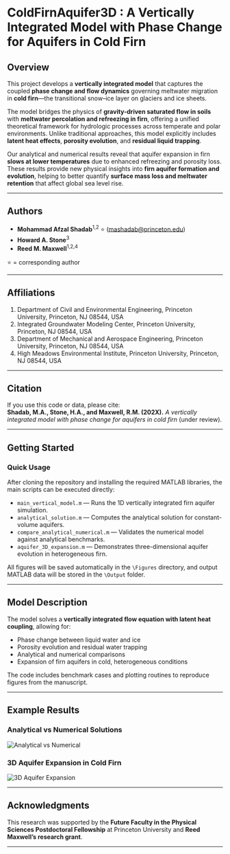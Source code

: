 # ColdFirnAquifer3D : A Vertically Integrated Model with Phase Change for Aquifers in Cold Firn

## Overview

This project develops a **vertically integrated model** that captures the coupled **phase change and flow dynamics** governing meltwater migration in **cold firn**—the transitional snow–ice layer on glaciers and ice sheets.

The model bridges the physics of **gravity-driven saturated flow in soils** with **meltwater percolation and refreezing in firn**, offering a unified theoretical framework for hydrologic processes across temperate and polar environments. Unlike traditional approaches, this model explicitly includes **latent heat effects**, **porosity evolution**, and **residual liquid trapping**.

Our analytical and numerical results reveal that aquifer expansion in firn **slows at lower temperatures** due to enhanced refreezing and porosity loss. These results provide new physical insights into **firn aquifer formation and evolution**, helping to better quantify **surface mass loss and meltwater retention** that affect global sea level rise.

---

## Authors
- **Mohammad Afzal Shadab**<sup>1,2</sup> ⭐ (mashadab@princeton.edu)  
- **Howard A. Stone**<sup>3</sup>  
- **Reed M. Maxwell**<sup>1,2,4</sup>  

⭐ = corresponding author  

---

## Affiliations
1. Department of Civil and Environmental Engineering, Princeton University, Princeton, NJ 08544, USA  
2. Integrated Groundwater Modeling Center, Princeton University, Princeton, NJ 08544, USA  
3. Department of Mechanical and Aerospace Engineering, Princeton University, Princeton, NJ 08544, USA  
4. High Meadows Environmental Institute, Princeton University, Princeton, NJ 08544, USA  

---

## Citation
If you use this code or data, please cite:  
**Shadab, M.A., Stone, H.A., and Maxwell, R.M. (202X).** *A vertically integrated model with phase change for aquifers in cold firn* (under review).

---

## Getting Started

### Quick Usage
After cloning the repository and installing the required MATLAB libraries, the main scripts can be executed directly:

- `main_vertical_model.m` — Runs the 1D vertically integrated firn aquifer simulation.  
- `analytical_solution.m` — Computes the analytical solution for constant-volume aquifers.  
- `compare_analytical_numerical.m` — Validates the numerical model against analytical benchmarks.  
- `aquifer_3D_expansion.m` — Demonstrates three-dimensional aquifer evolution in heterogeneous firn.  

All figures will be saved automatically in the `\Figures` directory, and output MATLAB data will be stored in the `\Output` folder.

---

## Model Description

The model solves a **vertically integrated flow equation with latent heat coupling**, allowing for:
- Phase change between liquid water and ice  
- Porosity evolution and residual water trapping  
- Analytical and numerical comparisons  
- Expansion of firn aquifers in cold, heterogeneous conditions  

The code includes benchmark cases and plotting routines to reproduce figures from the manuscript.

---

## Example Results

### Analytical vs Numerical Solutions  
![Analytical vs Numerical](./Figures/Analytical_vs_Numerical.png)

### 3D Aquifer Expansion in Cold Firn  
![3D Aquifer Expansion](./Figures/Aquifer_3D_Expansion.png)

---

## Acknowledgments
This research was supported by the **Future Faculty in the Physical Sciences Postdoctoral Fellowship** at Princeton University and **Reed Maxwell’s research grant**.

---

